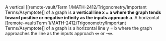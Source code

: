 A vertical [[remote-vault/Term 1/MATH-2412/Trigonometry/Important Terms/Asymptote]] of a graph is **a vertical line x = a where the graph tends toward positive or negative infinity as the inputs approach a**. A horizontal [[remote-vault/Term 1/MATH-2412/Trigonometry/Important Terms/Asymptote]] of a graph is a horizontal line y = b where the graph approaches the line as the inputs approach ∞ or –∞.